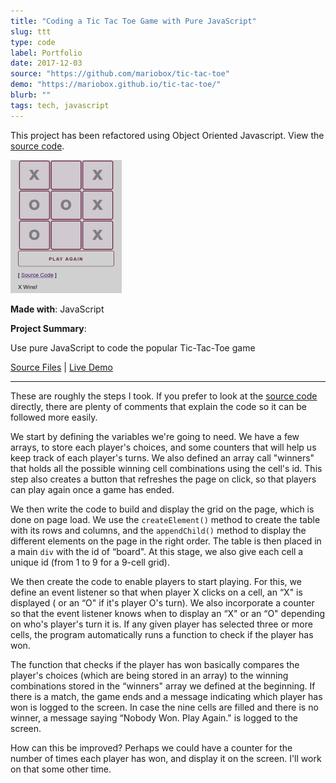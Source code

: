 ```yaml
---
title: "Coding a Tic Tac Toe Game with Pure JavaScript"
slug: ttt
type: code
label: Portfolio
date: 2017-12-03
source: "https://github.com/mariobox/tic-tac-toe"
demo: "https://mariobox.github.io/tic-tac-toe/"
blurb: ""
tags: tech, javascript
---
```


This project has been refactored using Object Oriented Javascript. View the [source code](https://mariobox.github.io/tic-tac-toe-oojs).

<img src="../img/ttt.png" class="profile">

**Made with**: <i class="icon-javascript-alt"></i> JavaScript

**Project Summary**:

Use pure JavaScript to code the popular Tic-Tac-Toe game

[Source Files](https://github.com/mariobox/tic-tac-toe) | [Live Demo](https://mariobox.github.io/tic-tac-toe/)<hr class="art" />


These are roughly the steps I took. If you prefer to look at the [source code](https://github.com/mariobox/tic-tac-toe) directly, there are plenty of comments that explain the code so it can be followed more easily.

We start by defining the variables we're going to need. We have a few arrays, to store each player's choices, and some counters that will help us keep track of each player's turns. We also defined an array call "winners" that holds all the possible winning cell combinations using the cell's id. This step also creates a button that refreshes the page on click, so that players can play again once a game has ended.

We then write the code to build and display the grid on the page, which is done on page load. We use the <code>createElement()</code> method to create the table with its rows and columns, and the  <code>appendChild()</code> method to display the different elements on the page in the right order. The table is then placed in a main <code>div</code> with the id of &#8220;board". At this stage, we also give each cell a unique id (from 1 to 9 for a 9-cell grid).

We then create the code to enable players to start playing. For this, we define an event listener so that when player X clicks on a cell, an &#8220;X" is displayed ( or an &#8220;O" if it's player O's turn). We also incorporate a counter so that the event listener knows when to display an &#8220;X" or an &#8220;O" depending on who's player's turn it is. If any given player has selected three or more cells, the program automatically runs a function to check if the player has won.

The function that checks if the player has won basically compares the player's choices (which are being stored in an array) to the winning combinations stored in the &#8220;winners" array we defined at the beginning. If there is a match, the game ends and a message indicating which player has won is logged to the screen. In case the nine cells are filled and there is no winner, a message saying &#8220;Nobody Won. Play Again." is logged to the screen.

How can this be improved? Perhaps we could have a counter for the number of times each player has won, and display it on the screen. I'll work on that some other time.















